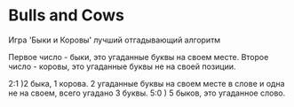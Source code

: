 # Bulls and Cows
 Игра 'Быки и Коровы' лучший отгадывающий алгоритм

Первое число - быки, это угаданные буквы на своем месте.
Второе число - коровы, это угаданные буквы не на своей позиции.

2:1 )2 быка, 1 корова. 2 угаданные буквы на своем месте в слове и одна не на своем, всего угадано 3 буквы.
5:0 ) 5 быков, это угаданное слово.
